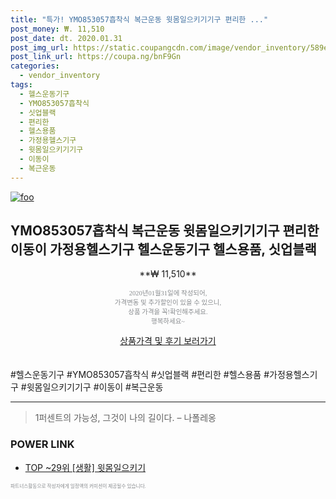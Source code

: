 ```yaml
--- 
title: "특가! YMO853057흡착식 복근운동 윗몸일으키기기구 편리한 ..." 
post_money: ₩. 11,510 
post_date: dt. 2020.01.31 
post_img_url: https://static.coupangcdn.com/image/vendor_inventory/589e/faa4e596b517e02e0099cd888b6c1bf8d8c3de171309e5177fcea195f305.jpg 
post_link_url: https://coupa.ng/bnF9Gn 
categories: 
  - vendor_inventory 
tags: 
  - 헬스운동기구 
  - YMO853057흡착식 
  - 싯업블랙 
  - 편리한 
  - 헬스용품 
  - 가정용헬스기구 
  - 윗몸일으키기기구 
  - 이동이 
  - 복근운동 
--- 
```

[![foo](https://static.coupangcdn.com/image/vendor_inventory/589e/faa4e596b517e02e0099cd888b6c1bf8d8c3de171309e5177fcea195f305.jpg)](https://coupa.ng/bnF9Gn) 

## YMO853057흡착식 복근운동 윗몸일으키기기구 편리한 이동이 가정용헬스기구 헬스운동기구 헬스용품, 싯업블랙 
<p style="text-align: center;">**₩ 11,510**</p> 
<p style="text-align: center;"><span style="color: #898c8f; font-family: Georgia,Times,serif; font-size: 0.75em;">2020년01월31일에 작성되어, <br>가격변동 및 추가할인이 있을 수 있으니,<br> 상품 가격을 꼭!확인해주세요.<br>행복하세요~</span> 
</p>	 
<div markdown="0" style="text-align: center;"><a href="https://coupa.ng/bnF9Gn" class="btn btn--success">상품가격 및 후기 보러가기</a></div> 
<br><br> 
  #헬스운동기구 #YMO853057흡착식 #싯업블랙 #편리한 #헬스용품 #가정용헬스기구 #윗몸일으키기기구 #이동이 #복근운동 
<hr> 

> 1퍼센트의 가능성, 그것이 나의 길이다. – 나폴레옹 


### POWER LINK

* <a href="https://blog.naver.com/an0733/221790886718" target="_blank"> TOP ~29위 [생활] 윗몸일으키기</a>

<span style="color: #898c8f; font-family: Georgia,Times,serif; font-size: 0.55em;">파트너스활동으로 작성자에게 일정액의 커미션이 제공될수 있습니다.</span> 
